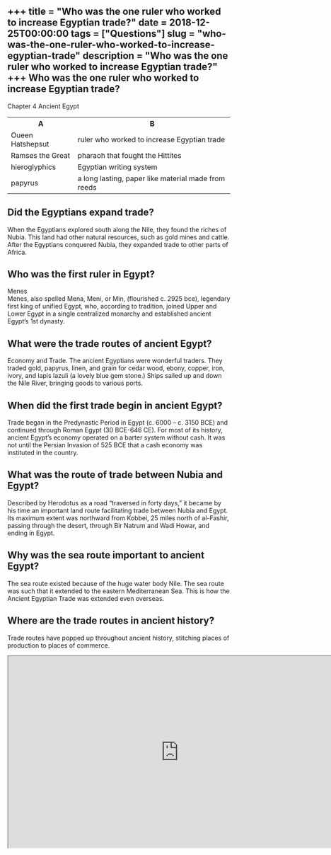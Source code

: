 +++
title = "Who was the one ruler who worked to increase Egyptian trade?"
date = 2018-12-25T00:00:00
tags = ["Questions"]
slug = "who-was-the-one-ruler-who-worked-to-increase-egyptian-trade"
description = "Who was the one ruler who worked to increase Egyptian trade?"
+++
Who was the one ruler who worked to increase Egyptian trade?
------------------------------------------------------------

Chapter 4 Ancient Egypt

<table><tr><th>A</th><th>B</th></tr><tr><td>Oueen Hatshepsut</td><td>ruler who worked to increase Egyptian trade</td></tr><tr><td>Ramses the Great</td><td>pharaoh that fought the Hittites</td></tr><tr><td>hieroglyphics</td><td>Egyptian writing system</td></tr><tr><td>papyrus</td><td>a long lasting, paper like material made from reeds</td></tr></table>

Did the Egyptians expand trade?
-------------------------------

When the Egyptians explored south along the Nile, they found the riches of Nubia. This land had other natural resources, such as gold mines and cattle. After the Egyptians conquered Nubia, they expanded trade to other parts of Africa.

Who was the first ruler in Egypt?
---------------------------------

Menes  
Menes, also spelled Mena, Meni, or Min, (flourished c. 2925 bce), legendary first king of unified Egypt, who, according to tradition, joined Upper and Lower Egypt in a single centralized monarchy and established ancient Egypt’s 1st dynasty.

What were the trade routes of ancient Egypt?
--------------------------------------------

Economy and Trade. The ancient Egyptians were wonderful traders. They traded gold, papyrus, linen, and grain for cedar wood, ebony, copper, iron, ivory, and lapis lazuli (a lovely blue gem stone.) Ships sailed up and down the Nile River, bringing goods to various ports.

When did the first trade begin in ancient Egypt?
------------------------------------------------

Trade began in the Predynastic Period in Egypt (c. 6000 – c. 3150 BCE) and continued through Roman Egypt (30 BCE-646 CE). For most of its history, ancient Egypt’s economy operated on a barter system without cash. It was not until the Persian Invasion of 525 BCE that a cash economy was instituted in the country.

What was the route of trade between Nubia and Egypt?
----------------------------------------------------

Described by Herodotus as a road “traversed in forty days,” it became by his time an important land route facilitating trade between Nubia and Egypt. Its maximum extent was northward from Kobbei, 25 miles north of al-Fashir, passing through the desert, through Bir Natrum and Wadi Howar, and ending in Egypt.

Why was the sea route important to ancient Egypt?
-------------------------------------------------

The sea route existed because of the huge water body Nile. The sea route was such that it extended to the eastern Mediterranean Sea. This is how the Ancient Egyptian Trade was extended even overseas.

Where are the trade routes in ancient history?
----------------------------------------------

Trade routes have popped up throughout ancient history, stitching places of production to places of commerce.

<iframe allow="accelerometer; autoplay; clipboard-write; encrypted-media; gyroscope; picture-in-picture" allowfullscreen="" class="__youtube_prefs__  epyt-is-override  no-lazyload" data-no-lazy="1" data-origheight="433" data-origwidth="770" data-skipgform_ajax_framebjll="" height="433" id="_ytid_89675" loading="lazy" src="https://www.youtube.com/embed/LQpgPfgWexg?enablejsapi=1&autoplay=0&cc_load_policy=0&cc_lang_pref=&iv_load_policy=1&loop=0&modestbranding=0&rel=1&fs=1&playsinline=0&autohide=2&theme=dark&color=red&controls=1&" title="YouTube player" width="770"></iframe>